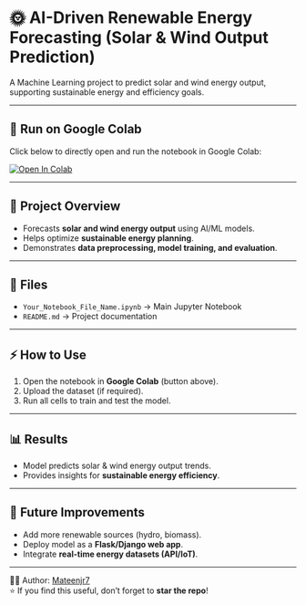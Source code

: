 # 🌞 AI-Driven Renewable Energy Forecasting (Solar & Wind Output Prediction)

A Machine Learning project to predict solar and wind energy output, supporting sustainable energy and efficiency goals.

---

## 🚀 Run on Google Colab
Click below to directly open and run the notebook in Google Colab:

[![Open In Colab](https://colab.research.google.com/assets/colab-badge.svg)](https://colab.research.google.com/drive/1EQVGcDIIq5ELFis3k6KGCLrqt0xuYn2l#scrollTo=WI0f2U2sVU5B)

---
## 📌 Project Overview
- Forecasts **solar and wind energy output** using AI/ML models.  
- Helps optimize **sustainable energy planning**.  
- Demonstrates **data preprocessing, model training, and evaluation**.  

---

## 📂 Files
- `Your_Notebook_File_Name.ipynb` → Main Jupyter Notebook  
- `README.md` → Project documentation  

---

## ⚡ How to Use
1. Open the notebook in **Google Colab** (button above).  
2. Upload the dataset (if required).  
3. Run all cells to train and test the model.  

---

## 📊 Results
- Model predicts solar & wind energy output trends.  
- Provides insights for **sustainable energy efficiency**.  

---

## 🔮 Future Improvements
- Add more renewable sources (hydro, biomass).  
- Deploy model as a **Flask/Django web app**.  
- Integrate **real-time energy datasets (API/IoT)**.  

---

👨‍💻 Author: [Mateenjr7](https://github.com/Mateenjr7)  
⭐ If you find this useful, don’t forget to **star the repo**!
